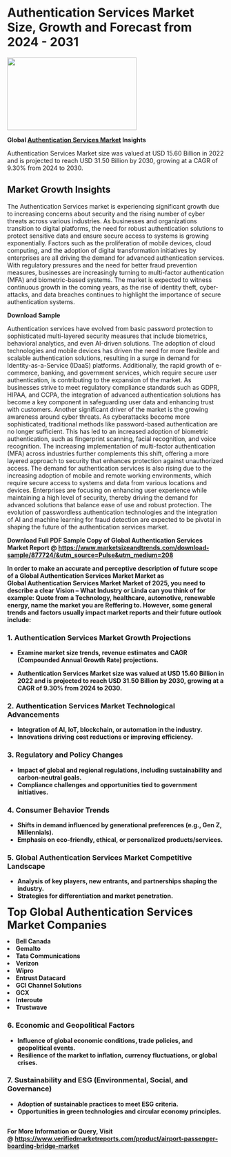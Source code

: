 <H1>Authentication Services Market Size, Growth and Forecast from 2024 - 2031</H1><img class="aligncenter size-medium wp-image-584254" src="https://thirdeyenews.in/wp-content/uploads/2024/09/Global-Market-Research-300x168.jpeg" alt="" width="300" height="168" /><p><strong>Global&nbsp;<a href="https://www.marketsizeandtrends.com/download-sample/877724/&amp;utm_source=Pulse&amp;utm_medium=208">Authentication Services Market</a> Insights</strong></p><p>Authentication Services Market size was valued at USD 15.60 Billion in 2022 and is projected to reach USD 31.50 Billion by 2030, growing at a CAGR of 9.30% from 2024 to 2030.</p><p><h2>Market Growth Insights</h2> <p>The Authentication Services market is experiencing significant growth due to increasing concerns about security and the rising number of cyber threats across various industries. As businesses and organizations transition to digital platforms, the need for robust authentication solutions to protect sensitive data and ensure secure access to systems is growing exponentially. Factors such as the proliferation of mobile devices, cloud computing, and the adoption of digital transformation initiatives by enterprises are all driving the demand for advanced authentication services. With regulatory pressures and the need for better fraud prevention measures, businesses are increasingly turning to multi-factor authentication (MFA) and biometric-based systems. The market is expected to witness continuous growth in the coming years, as the rise of identity theft, cyber-attacks, and data breaches continues to highlight the importance of secure authentication systems.</p> <p><strong>Download Sample</strong></p> <p>Authentication services have evolved from basic password protection to sophisticated multi-layered security measures that include biometrics, behavioral analytics, and even AI-driven solutions. The adoption of cloud technologies and mobile devices has driven the need for more flexible and scalable authentication solutions, resulting in a surge in demand for Identity-as-a-Service (IDaaS) platforms. Additionally, the rapid growth of e-commerce, banking, and government services, which require secure user authentication, is contributing to the expansion of the market. As businesses strive to meet regulatory compliance standards such as GDPR, HIPAA, and CCPA, the integration of advanced authentication solutions has become a key component in safeguarding user data and enhancing trust with customers. Another significant driver of the market is the growing awareness around cyber threats. As cyberattacks become more sophisticated, traditional methods like password-based authentication are no longer sufficient. This has led to an increased adoption of biometric authentication, such as fingerprint scanning, facial recognition, and voice recognition. The increasing implementation of multi-factor authentication (MFA) across industries further complements this shift, offering a more layered approach to security that enhances protection against unauthorized access. The demand for authentication services is also rising due to the increasing adoption of mobile and remote working environments, which require secure access to systems and data from various locations and devices. Enterprises are focusing on enhancing user experience while maintaining a high level of security, thereby driving the demand for advanced solutions that balance ease of use and robust protection. The evolution of passwordless authentication technologies and the integration of AI and machine learning for fraud detection are expected to be pivotal in shaping the future of the authentication services market. <p><strong></p><p><span class=""><strong>Download Full PDF Sample Copy of Global Authentication Services Market Report</strong> @ <a href="https://www.marketsizeandtrends.com/download-sample/877724/&amp;utm_source=Pulse&amp;utm_medium=208" target="_blank">https://www.marketsizeandtrends.com/download-sample/877724/&amp;utm_source=Pulse&amp;utm_medium=208</a></span></p><p>In order to make an accurate and perceptive description of future scope of a Global&nbsp;Authentication Services Market Market as Global&nbsp;Authentication Services Market Market of 2025, you need to describe a clear Vision &ndash; What Industry or Linda can you think of for example: Quote from a Technology, healthcare, automotive, renewable energy, name the market you are Reffering to. However, some general trends and factors usually impact market reports and their future outlook include:</p><h3>1.&nbsp;<strong>Authentication Services Market Growth Projections</strong></h3><ul><li>Examine market size trends, revenue estimates and CAGR (Compounded Annual Growth Rate) projections.</li><li><p>Authentication Services Market size was valued at USD 15.60 Billion in 2022 and is projected to reach USD 31.50 Billion by 2030, growing at a CAGR of 9.30% from 2024 to 2030.</p></li></ul><h3>2.&nbsp;<strong>Authentication Services Market Technological Advancements</strong></h3><ul><li>Integration of AI, IoT, blockchain, or automation in the industry.</li><li>Innovations driving cost reductions or improving efficiency.</li></ul><h3>3.&nbsp;<strong>Regulatory and Policy Changes</strong></h3><ul><li>Impact of global and regional regulations, including sustainability and carbon-neutral goals.</li><li>Compliance challenges and opportunities tied to government initiatives.</li></ul><h3>4.&nbsp;<strong>Consumer Behavior Trends</strong></h3><ul><li>Shifts in demand influenced by generational preferences (e.g., Gen Z, Millennials).</li><li>Emphasis on eco-friendly, ethical, or personalized products/services.</li></ul><h3>5.&nbsp;<strong>Global Authentication Services Market Competitive Landscape</strong></h3><ul><li>Analysis of key players, new entrants, and partnerships shaping the industry.</li><li>Strategies for differentiation and market penetration.</li></ul><p data-pm-slice="1 1 []"><span style="color: inherit; font-family: inherit; font-size: 25px;">Top Global Authentication Services Market Companies</span></p><div class="" data-test-id=""><p><li>Bell Canada</li><li> Gemalto</li><li> Tata Communications</li><li> Verizon</li><li> Wipro</li><li> Entrust Datacard</li><li> GCI Channel Solutions</li><li> GCX</li><li> Interoute</li><li> Trustwave</li></p></div><h3>6.&nbsp;<strong>Economic and Geopolitical Factors</strong></h3><ul><li>Influence of global economic conditions, trade policies, and geopolitical events.</li><li>Resilience of the market to inflation, currency fluctuations, or global crises.</li></ul><h3>7.&nbsp;<strong>Sustainability and ESG (Environmental, Social, and Governance)</strong></h3><ul><li>Adoption of sustainable practices to meet ESG criteria.</li><li>Opportunities in green technologies and circular economy principles.</li></ul><h2><strong style="font-size: 14px;">For More Information or Query, Visit @&nbsp;</strong><a style="background-color: #ffffff; font-size: 14px;" href="https://www.marketsizeandtrends.com/report/authentication-services-market/" target="_blank">https://www.verifiedmarketreports.com/product/airport-passenger-boarding-bridge-market</a></h2>
